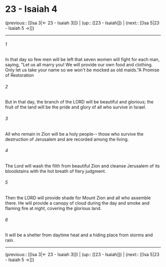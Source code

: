 # 23 - Isaiah 4

(previous:: [[Isa 3|← 23 - Isaiah 3]]) | (up:: [[23 - Isaiah]]) | (next:: [[Isa 5|23 - Isaiah 5 →]])

***


###### 1 
In that day so few men will be left that seven women will fight for each man, saying, "Let us all marry you! We will provide our own food and clothing. Only let us take your name so we won't be mocked as old maids."A Promise of Restoration 

###### 2 
But in that day, the branch of the LORD will be beautiful and glorious; the fruit of the land will be the pride and glory of all who survive in Israel. 

###### 3 
All who remain in Zion will be a holy people-- those who survive the destruction of Jerusalem and are recorded among the living. 

###### 4 
The Lord will wash the filth from beautiful Zion and cleanse Jerusalem of its bloodstains with the hot breath of fiery judgment. 

###### 5 
Then the LORD will provide shade for Mount Zion and all who assemble there. He will provide a canopy of cloud during the day and smoke and flaming fire at night, covering the glorious land. 

###### 6 
It will be a shelter from daytime heat and a hiding place from storms and rain.

***

(previous:: [[Isa 3|← 23 - Isaiah 3]]) | (up:: [[23 - Isaiah]]) | (next:: [[Isa 5|23 - Isaiah 5 →]])
